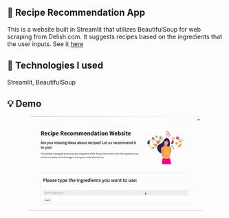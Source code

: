 ## 💼 Recipe Recommendation App

This is a website built in Streamlit that utilizes BeautifulSoup for web scraping from Delish.com. It suggests recipes based on the ingredients that the user inputs. See it [here](https://recipe-recommendation-sv06.onrender.com/)

## 🧰 Technologies I used

Streamlit, BeautifulSoup

## 💡 Demo

<p align="center">
   <img src="https://github.com/yifeiw701/Recipe-Recommendation/blob/master/RecipeDemo.gif" width="400" />
</p>
